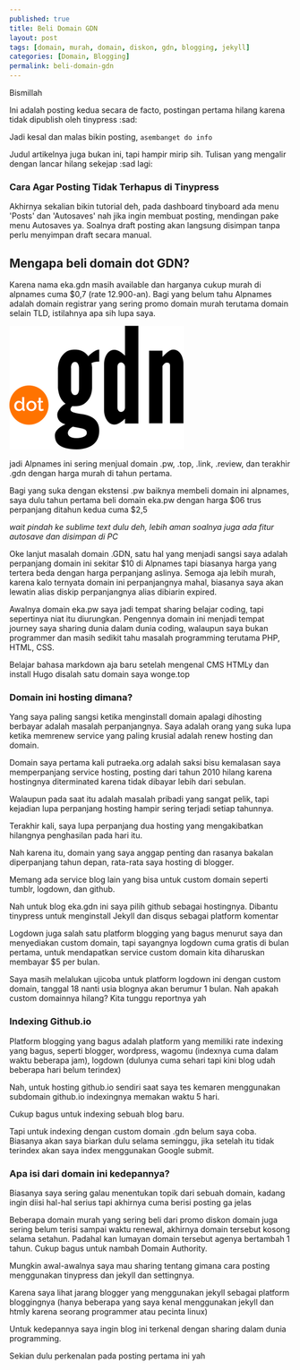 ```yaml
---
published: true
title: Beli Domain GDN
layout: post
tags: [domain, murah, domain, diskon, gdn, blogging, jekyll]
categories: [Domain, Blogging]
permalink: beli-domain-gdn
---
```

Bismillah

Ini adalah posting kedua secara de facto, postingan pertama hilang karena tidak dipublish oleh tinypress :sad:

Jadi kesal dan malas bikin posting, `asembanget do info`

Judul artikelnya juga bukan ini, tapi hampir mirip sih. Tulisan yang mengalir dengan lancar hilang sekejap :sad lagi:

### Cara Agar Posting Tidak Terhapus di Tinypress
Akhirnya sekalian bikin tutorial deh, pada dashboard tinyboard ada menu 'Posts' dan 'Autosaves' nah jika ingin membuat posting, mendingan pake menu Autosaves ya. Soalnya draft posting akan langsung disimpan tanpa perlu menyimpan draft secara manual.

## Mengapa beli domain dot GDN?
Karena nama eka.gdn masih available dan harganya cukup murah di alpnames cuma $0,7 (rate 12.900-an). Bagi yang belum tahu Alpnames adalah domain registrar yang sering promo domain murah terutama domain selain TLD, istilahnya apa sih lupa saya.

<img style="align:center" src="https://github.com/ekagdn/ekagdn.github.io/blob/master/img/domain-dot-gdn.png?raw=true" alt="Domain .GDN" title="Domain .GDN" />

jadi Alpnames ini sering menjual domain .pw, .top, .link, .review, dan terakhir .gdn dengan harga murah di tahun pertama.

Bagi yang suka dengan ekstensi .pw baiknya membeli domain ini alpnames, saya dulu tahun pertama beli domain eka.pw dengan harga $06 trus perpanjang ditahun kedua cuma $2,5

_wait pindah ke sublime text dulu deh, lebih aman soalnya juga ada fitur autosave dan disimpan di PC_

Oke lanjut masalah domain .GDN, satu hal yang menjadi sangsi saya adalah perpanjang domain ini sekitar $10 di Alpnames tapi biasanya harga yang tertera beda dengan harga perpanjang aslinya. Semoga aja lebih murah, karena kalo ternyata domain ini perpanjangnya mahal, biasanya saya akan lewatin alias diskip perpanjangnya alias dibiarin expired.

Awalnya domain eka.pw saya jadi tempat sharing belajar coding, tapi sepertinya niat itu diurungkan. Pengennya domain ini menjadi tempat journey saya sharing dunia dalam dunia coding, walaupun saya bukan programmer dan masih sedikit tahu masalah programming terutama PHP, HTML, CSS.

Belajar bahasa markdown aja baru setelah mengenal CMS HTMLy dan install Hugo disalah satu domain saya wonge.top

### Domain ini hosting dimana?

Yang saya paling sangsi ketika menginstall domain apalagi dihosting berbayar adalah masalah perpanjangnya. Saya adalah orang yang suka lupa ketika memrenew service yang paling krusial adalah renew hosting dan domain.

Domain saya pertama kali putraeka.org adalah saksi bisu kemalasan saya memperpanjang service hosting, posting dari tahun 2010 hilang karena hostingnya diterminated karena tidak dibayar lebih dari sebulan.

Walaupun pada saat itu adalah masalah pribadi yang sangat pelik, tapi kejadian lupa perpanjang hosting hampir sering terjadi setiap tahunnya.

Terakhir kali, saya lupa perpanjang dua hosting yang mengakibatkan hilangnya penghasilan pada hari itu.

Nah karena itu, domain yang saya anggap penting dan rasanya bakalan diperpanjang tahun depan, rata-rata saya hosting di blogger.

Memang ada service blog lain yang bisa untuk custom domain seperti tumblr, logdown, dan github.

Nah untuk blog eka.gdn ini saya pilih github sebagai hostingnya. Dibantu tinypress untuk menginstall Jekyll dan disqus sebagai platform komentar

Logdown juga salah satu platform blogging yang bagus menurut saya dan menyediakan custom domain, tapi sayangnya logdown cuma gratis di bulan pertama, untuk mendapatkan service custom domain kita diharuskan membayar $5 per bulan.

Saya masih melalukan ujicoba untuk platform logdown ini dengan custom domain, tanggal 18 nanti usia blognya akan berumur 1 bulan. Nah apakah custom domainnya hilang? Kita tunggu reportnya yah

### Indexing Github.io
Platform blogging yang bagus adalah platform yang memiliki rate indexing yang bagus, seperti blogger, wordpress, wagomu (indexnya cuma dalam waktu beberapa jam), logdown (dulunya cuma sehari tapi kini blog udah beberapa hari belum terindex)

Nah, untuk hosting github.io sendiri saat saya tes kemaren menggunakan subdomain github.io indexingnya memakan waktu 5 hari. 

Cukup bagus untuk indexing sebuah blog baru. 

Tapi untuk indexing dengan custom domain .gdn belum saya coba. Biasanya akan saya biarkan dulu selama seminggu, jika setelah itu tidak terindex akan saya index menggunakan Google submit.

### Apa isi dari domain ini kedepannya?
Biasanya saya sering galau menentukan topik dari sebuah domain, kadang ingin diisi hal-hal serius tapi akhirnya cuma berisi posting ga jelas

Beberapa domain murah yang sering beli dari promo diskon domain juga sering belum terisi sampai waktu renewal, akhirnya domain tersebut kosong selama setahun. Padahal kan lumayan domain tersebut agenya bertambah 1 tahun. Cukup bagus untuk nambah Domain Authority.

Mungkin awal-awalnya saya mau sharing tentang gimana cara posting menggunakan tinypress dan jekyll dan settingnya.

Karena saya lihat jarang blogger yang menggunakan jekyll sebagai platform bloggingnya (hanya beberapa yang saya kenal menggunakan jekyll dan htmly karena seorang programmer atau pecinta linux)

Untuk kedepannya saya ingin blog ini terkenal dengan sharing dalam dunia programming.

Sekian dulu perkenalan pada posting pertama ini yah
